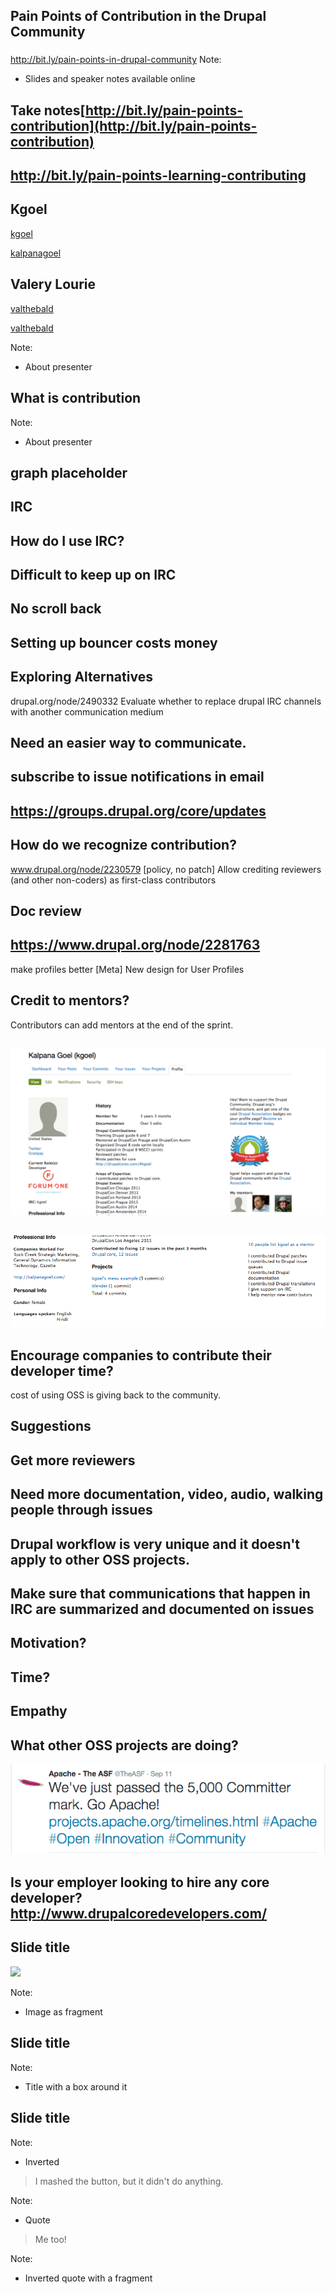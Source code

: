 ## <i class="fa fa-sign-in"></i> Pain Points of Contribution in the Drupal Community
###

http://bit.ly/pain-points-in-drupal-community
Note:
- Slides and speaker notes available online

## Take notes[http://bit.ly/pain-points-contribution](http://bit.ly/pain-points-contribution)



## http://bit.ly/pain-points-learning-contributing



## Kgoel

<a href="https://www.drupal.org/u/kgoel"><i class="fa fa-drupal"></i> kgoel</a>

<a href="https://twitter.com/kalpanagoel"><i class="fa fa-twitter"></i> kalpanagoel</a>



<!-- .slide: data-background="custom/images/" data-background-size="" data-state="show-header" data-header="" -->
## Valery Lourie

<a href="https://www.drupal.org/u/valthebald"><i class="fa fa-drupal"></i> valthebald</a>

<a href="https://twitter.com/valthebald"><i class="fa fa-twitter"></i> valthebald</a>

Note:
- About presenter



<!-- .element: class="heading" -->
<!-- .slide: data-background="custom/images/mentoring.jpg" data-background-size="" data-state="show-header" data-header="" -->
## What is contribution
Note:
- About presenter

<!-- .slide: data-background="custom/images/" data-background-size="" data-state="show-header" data-header="" -->
## graph placeholder


## IRC

## How do I use IRC?

## Difficult to keep up on IRC

## No scroll back

## Setting up bouncer costs money


## Exploring Alternatives
drupal.org/node/2490332
Evaluate whether to replace drupal IRC channels with another communication medium

## Need an easier way to communicate.
## subscribe to issue notifications in email
## https://groups.drupal.org/core/updates


## How do we recognize contribution?
www.drupal.org/node/2230579
[policy, no patch] Allow crediting reviewers (and other non-coders) as first-class contributors


## Doc review


## https://www.drupal.org/node/2281763
make profiles better [Meta] New design for User Profiles




## Credit to mentors?
Contributors can add mentors at the end of the sprint.

##
<img src="custom/images/bio-1.png" class="fragment" />

##
<img src="custom/images/bio-2.png" class="fragment" />


## Encourage companies to contribute their developer time?
 cost of using OSS is giving back to the community.




## Suggestions




## Get more reviewers




##  Need more documentation, video, audio, walking people through issues





## Drupal workflow is very unique and it doesn't apply to other OSS projects.





## Make sure that communications that happen in IRC are summarized and documented on issues





## Motivation?





## Time?





## Empathy




## What other OSS projects are doing?

<img src="apache_contributors.png" />




## Is your employer looking to hire any core developer? http://www.drupalcoredevelopers.com/



## Slide title
<img src="custom/images/" class="fragment">

Note:
- Image as fragment



## Slide title
<!-- .element: class="heading" -->

Note:
- Title with a box around it



## Slide title
<!-- .element: class="heading invert" -->

Note:
- Inverted



> <i class="fa fa-quote-left"></i>
> I mashed the button, but it didn't do anything.
> <i class="fa fa-quote-right"></i>

Note:
- Quote



> <!-- .element: class="invert" -->
> <i class="fa fa-quote-left"></i>
> Me too!
> <i class="fa fa-quote-right"></i>
> <i class="fa fa-heart fragment current-visible" style="color: #c00;"></i>

Note:
- Inverted quote with a fragment
